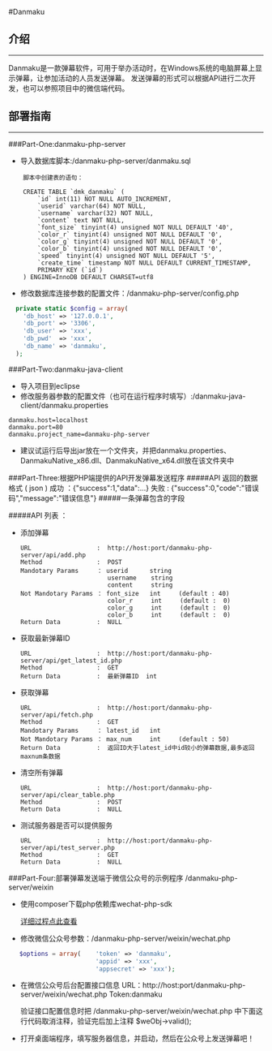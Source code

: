 #Danmaku
##  介绍
-------
Danmaku是一款弹幕软件，可用于举办活动时，在Windows系统的电脑屏幕上显示弹幕，让参加活动的人员发送弹幕。
发送弹幕的形式可以根据API进行二次开发，也可以参照项目中的微信端代码。

##  部署指南
-------
###Part-One:danmaku-php-server
* 导入数据库脚本:/danmaku-php-server/danmaku.sql
```
    脚本中创建表的语句：

    CREATE TABLE `dmk_danmaku` (
        `id` int(11) NOT NULL AUTO_INCREMENT,
        `userid` varchar(64) NOT NULL,
        `username` varchar(32) NOT NULL,
        `content` text NOT NULL,
        `font_size` tinyint(4) unsigned NOT NULL DEFAULT '40',
        `color_r` tinyint(4) unsigned NOT NULL DEFAULT '0',
        `color_g` tinyint(4) unsigned NOT NULL DEFAULT '0',
        `color_b` tinyint(4) unsigned NOT NULL DEFAULT '0',
        `speed` tinyint(4) unsigned NOT NULL DEFAULT '5',
        `create_time` timestamp NOT NULL DEFAULT CURRENT_TIMESTAMP,
        PRIMARY KEY (`id`)
    ) ENGINE=InnoDB DEFAULT CHARSET=utf8
```
* 修改数据库连接参数的配置文件：/danmaku-php-server/config.php
```php
  private static $config = array(
    'db_host' => '127.0.0.1',
    'db_port' => '3306',
    'db_user' => 'xxx',
    'db_pwd'  => 'xxx',
    'db_name' => 'danmaku',
  );
```

###Part-Two:danmaku-java-client
* 导入项目到eclipse
* 修改服务器参数的配置文件（也可在运行程序时填写）:/danmaku-java-client/danmaku.properties
```
danmaku.host=localhost                                                      
danmaku.port=80
danmaku.project_name=danmaku-php-server
```
* 建议试运行后导出jar放在一个文件夹，并把danmaku.properties、DanmakuNative_x86.dll、DanmakuNative_x64.dll放在该文件夹中

###Part-Three:根据PHP端提供的API开发弹幕发送程序
#####API 返回的数据格式 ( json )
        成功 ：{"success":1,"data":...}
        失败 : {"success":0,"code":"错误码","message":"错误信息"}
#####一条弹幕包含的字段

    
#####API 列表 ：
*   添加弹幕 

        URL                  :  http://host:port/danmaku-php-server/api/add.php
        Method               :  POST
        Mandotary Params     ： userid      string
                                username    string
                                content     string
        Not Mandotary Params ： font_size   int     (default : 40)
                                color_r     int     (default :  0)
                                color_g     int     (default :  0)
                                color_b     int     (default :  0)
        Return Data          :  NULL
*   获取最新弹幕ID 

        URL                  :  http://host:port/danmaku-php-server/api/get_latest_id.php
        Method               :  GET
        Return Data          :  最新弹幕ID  int
*   获取弹幕

        URL                  :  http://host:port/danmaku-php-server/api/fetch.php
        Method               :  GET
        Mandotary Params     ： latest_id   int
        Not Mandotary Params ： max_num     int     (default : 50)
        Return Data          :  返回ID大于latest_id中id较小的弹幕数据,最多返回maxnum条数据
*   清空所有弹幕

        URL                  :  http://host:port/danmaku-php-server/api/clear_table.php
        Method               :  POST
        Return Data          :  NULL
*   测试服务器是否可以提供服务

        URL                  :  http://host:port/danmaku-php-server/api/test_server.php
        Method               :  GET
        Return Data          :  NULL

###Part-Four:部署弹幕发送端于微信公众号的示例程序 /danmaku-php-server/weixin
*   使用composer下载php依赖库wechat-php-sdk
   
    [详细过程点此查看](https://github.com/meso5533/Danmaku/tree/master/danmaku-php-server/weixin)
*   修改微信公众号参数：/danmaku-php-server/weixin/wechat.php
```php
   $options = array(    'token' => 'danmaku',
                        'appid' => 'xxx',
                        'appsecret' => 'xxx');
```
*   在微信公众号后台配置接口信息
        URL：http://host:port/danmaku-php-server/weixin/wechat.php
        Token:danmaku
    
    验证接口配置信息时把 /danmaku-php-server/weixin/wechat.php 中下面这行代码取消注释，验证完后加上注释
        $weObj->valid();
*   打开桌面端程序，填写服务器信息，并启动，然后在公众号上发送弹幕吧！
